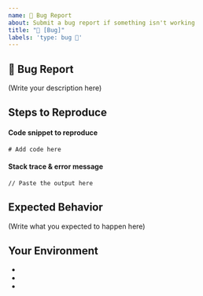 ```yaml
---
name: 🐞 Bug Report
about: Submit a bug report if something isn't working
title: "🐞 [Bug]"
labels: 'type: bug 🐞'
---
```


## 🐞 Bug Report

<!--
    What's the bug in **the-repo-name** that you found?
    How serious is this bug, and what is affected? What module(s) are concerned?
    Please don't assign a priority to the bug yourself. We will review the issue and assign one.
-->

(Write your description here)

## Steps to Reproduce

<!--
    How do I reproduce this issue?
-->

#### Code snippet to reproduce

```
# Add code here
```

#### Stack trace & error message

```
// Paste the output here
```

## Expected Behavior

<!--
    What was supposed to happen?
    What happened instead?
-->

(Write what you expected to happen here)

## Your Environment

- <!-- the-repo-name Version -->
- <!-- Language Versions -->
- <!-- Computer OS and Version -->
